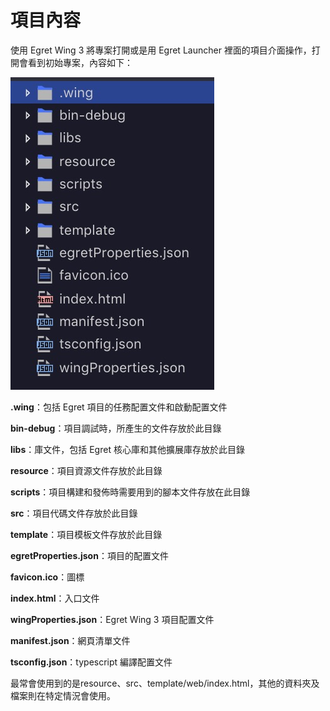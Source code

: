 # 項目內容



使用 Egret Wing 3 將專案打開或是用 Egret Launcher 裡面的項目介面操作，打開會看到初始專案，內容如下：



![](../../img/img_2.jpg)



 **.wing**：包括 Egret 項目的任務配置文件和啟動配置文件

**bin-debug**：項目調試時，所產生的文件存放於此目錄

**libs**：庫文件，包括 Egret 核心庫和其他擴展庫存放於此目錄

**resource**：項目資源文件存放於此目錄

**scripts**：項目構建和發佈時需要用到的腳本文件存放在此目錄

**src**：項目代碼文件存放於此目錄

**template**：項目模板文件存放於此目錄

**egretProperties.json**：項目的配置文件

**favicon.ico**：圖標

**index.html**：入口文件

**wingProperties.json**：Egret Wing 3 項目配置文件

**manifest.json**：網頁清單文件

**tsconfig.json**：typescript 編譯配置文件



最常會使用到的是resource、src、template/web/index.html，其他的資料夾及檔案則在特定情況會使用。

